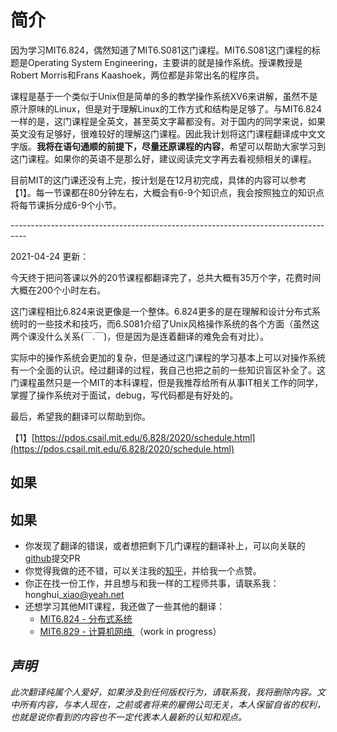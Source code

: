 # 简介

因为学习MIT6.824，偶然知道了MIT6.S081这门课程。MIT6.S081这门课程的标题是Operating System Engineering，主要讲的就是操作系统。授课教授是Robert Morris和Frans Kaashoek，两位都是非常出名的程序员。

课程是基于一个类似于Unix但是简单的多的教学操作系统XV6来讲解，虽然不是原汁原味的Linux，但是对于理解Linux的工作方式和结构是足够了。与MIT6.824一样的是，这门课程是全英文，甚至英文字幕都没有。对于国内的同学来说，如果英文没有足够好，很难较好的理解这门课程。因此我计划将这门课程翻译成中文文字版。**我将在语句通顺的前提下，尽量还原课程的内容**，希望可以帮助大家学习到这门课程。如果你的英语不是那么好，建议阅读完文字再去看视频相关的课程。

目前MIT的这门课还没有上完，按计划是在12月初完成，具体的内容可以参考【1】。每一节课都在80分钟左右，大概会有6-9个知识点，我会按照独立的知识点将每节课拆分成6-9个小节。

\----------------------------------------------------------------------------------

2021-04-24 更新：

今天终于把问答课以外的20节课程都翻译完了，总共大概有35万个字，花费时间大概在200个小时左右。

这门课程相比6.824来说更像是一个整体。6.824更多的是在理解和设计分布式系统时的一些技术和技巧，而6.S081介绍了Unix风格操作系统的各个方面（虽然这两个课没什么关系(￣.￣)，但是因为是连着翻译的难免会有对比）。

实际中的操作系统会更加的复杂，但是通过这门课程的学习基本上可以对操作系统有一个全面的认识。经过翻译的过程，我自己也把之前的一些知识盲区补全了。这门课程虽然只是一个MIT的本科课程，但是我推荐给所有从事IT相关工作的同学，掌握了操作系统对于面试，debug，写代码都是有好处的。

最后，希望我的翻译可以帮助到你。

【1】[https://pdos.csail.mit.edu/6.828/2020/schedule.html](https://pdos.csail.mit.edu/6.828/2020/schedule.html)

## 如果



## 如果

* 你发现了翻译的错误，或者想把剩下几门课程的翻译补上，可以向关联的[github](https://github.com/huihongxiao/MIT6.S081)提交PR
* 你觉得我做的还不错，可以关注我的[知乎](https://www.zhihu.com/people/xiao-hong-hui-15)，并给我一个点赞。
* 你正在找一份工作，并且想与和我一样的工程师共事，请联系我：honghui\_xiao@yeah.net
* 还想学习其他MIT课程，我还做了一些其他的翻译：
  * [MIT6.824 - 分布式系统](https://mit-public-courses-cn-translatio.gitbook.io/mit6-824/)
  * [MIT6.829 - 计算机网络 ](https://mit-public-courses-cn-translatio.gitbook.io/mit6.829/)（work in progress）

## _声明_

_此次翻译纯属个人爱好，如果涉及到任何版权行为，请联系我，我将删除内容。文中所有内容，与本人现在，之前或者将来的雇佣公司无关，本人保留自省的权利，也就是说你看到的内容也不一定代表本人最新的认知和观点。_
